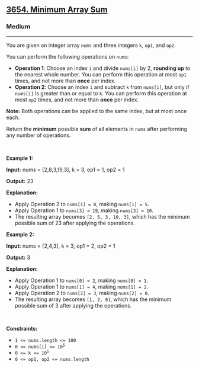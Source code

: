 <h2><a href="https://leetcode.com/problems/minimum-array-sum/description/">3654. Minimum Array Sum</a></h2><h3>Medium</h3><hr><p>You are given an integer array <code>nums</code> and three integers <code>k</code>, <code>op1</code>, and <code>op2</code>.</p>

<p>You can perform the following operations on <code>nums</code>:</p>

<ul>
	<li><strong>Operation 1</strong>: Choose an index <code>i</code> and divide <code>nums[i]</code> by 2, <strong>rounding up</strong> to the nearest whole number. You can perform this operation at most <code>op1</code> times, and not more than <strong>once</strong> per index.</li>
	<li><strong>Operation 2</strong>: Choose an index <code>i</code> and subtract <code>k</code> from <code>nums[i]</code>, but only if <code>nums[i]</code> is greater than or equal to <code>k</code>. You can perform this operation at most <code>op2</code> times, and not more than <strong>once</strong> per index.</li>
</ul>

<p><strong>Note:</strong> Both operations can be applied to the same index, but at most once each.</p>

<p>Return the <strong>minimum</strong> possible <strong>sum</strong> of all elements in <code>nums</code> after performing any number of operations.</p>

<p>&nbsp;</p>
<p><strong class="example">Example 1:</strong></p>

<div class="example-block">
<p><strong>Input:</strong> <span class="example-io">nums = [2,8,3,19,3], k = 3, op1 = 1, op2 = 1</span></p>

<p><strong>Output:</strong> <span class="example-io">23</span></p>

<p><strong>Explanation:</strong></p>

<ul>
	<li>Apply Operation 2 to <code>nums[1] = 8</code>, making <code>nums[1] = 5</code>.</li>
	<li>Apply Operation 1 to <code>nums[3] = 19</code>, making <code>nums[3] = 10</code>.</li>
	<li>The resulting array becomes <code>[2, 5, 3, 10, 3]</code>, which has the minimum possible sum of 23 after applying the operations.</li>
</ul>
</div>

<p><strong class="example">Example 2:</strong></p>

<div class="example-block">
<p><strong>Input:</strong> <span class="example-io">nums = [2,4,3], k = 3, op1 = 2, op2 = 1</span></p>

<p><strong>Output:</strong> <span class="example-io">3</span></p>

<p><strong>Explanation:</strong></p>

<ul>
	<li>Apply Operation 1 to <code>nums[0] = 2</code>, making <code>nums[0] = 1</code>.</li>
	<li>Apply Operation 1 to <code>nums[1] = 4</code>, making <code>nums[1] = 2</code>.</li>
	<li>Apply Operation 2 to <code>nums[2] = 3</code>, making <code>nums[2] = 0</code>.</li>
	<li>The resulting array becomes <code>[1, 2, 0]</code>, which has the minimum possible sum of 3 after applying the operations.</li>
</ul>
</div>

<p>&nbsp;</p>
<p><strong>Constraints:</strong></p>

<ul>
	<li><code>1 &lt;= nums.length &lt;= 100</code></li>
	<li><code><font face="monospace">0 &lt;= nums[i] &lt;= 10<sup>5</sup></font></code></li>
	<li><code>0 &lt;= k &lt;= 10<sup>5</sup></code></li>
	<li><code>0 &lt;= op1, op2 &lt;= nums.length</code></li>
</ul>
